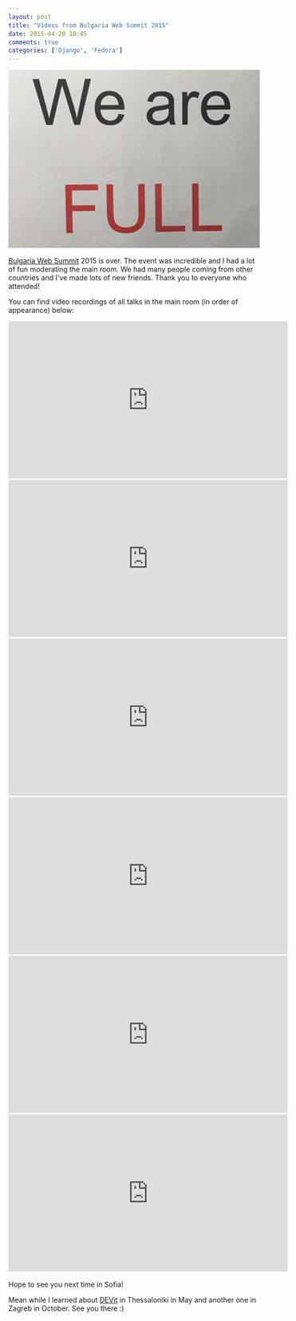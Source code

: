 ```yaml
---
layout: post
title: "Videos from Bulgaria Web Summit 2015"
date: 2015-04-20 10:45
comments: true
categories: ['Django', 'Fedora']
---
```


![We're full](/images/bgws2015.jpg "We're full")

[Bulgaria Web Summit](http://bulgariawebsummit.com) 2015 is over. The event was
incredible and I had a lot of fun moderating the main room. We had many people
coming from other countries and I've made lots of new friends.
Thank you to everyone who attended!

You can find video recordings of all talks in the main room (in order of appearance) below:

<iframe width="560" height="315" src="https://www.youtube.com/embed/3THnzZCI4sw?rel=0" frameborder="0" allowfullscreen></iframe>

<iframe width="560" height="315" src="https://www.youtube.com/embed/LtgPnYkEj3E?rel=0" frameborder="0" allowfullscreen></iframe>

<iframe width="560" height="315" src="https://www.youtube.com/embed/4IFyMSvoy-c?rel=0" frameborder="0" allowfullscreen></iframe>

<iframe width="560" height="315" src="https://www.youtube.com/embed/ZGLKZSnCIUU?rel=0" frameborder="0" allowfullscreen></iframe>

<iframe width="560" height="315" src="https://www.youtube.com/embed/GBv4QWFDETY?rel=0" frameborder="0" allowfullscreen></iframe>

<iframe width="560" height="315" src="https://www.youtube.com/embed/DhnsmsvSG7w?rel=0" frameborder="0" allowfullscreen></iframe>

Hope to see you next time in Sofia! 

Mean while I learned about [DEVit](http://devitconf.org/) in Thessaloniki in May and another one in Zagreb in October.
See you there :)
